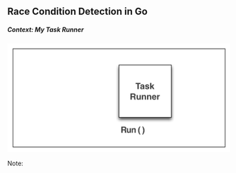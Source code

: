 ## Race Condition Detection in Go

##### Context: My Task Runner

![taskrunner](resources/taskrunner-0.png)

Note:
